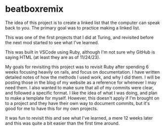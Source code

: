 # beatboxremix

The idea of this project is to create a linked list that the computer can speak back to you. The primary goal was to practice making a linked list. 

This was one of the first projects that I did at Turing, and revisited before the next mod started to see what I've learned. 

This was built in VSCode using Ruby, although I'm not sure why GitHub is saying HTML (at least they are as of 11/24/23). 

My goals for revisiting this project was to revisit Ruby after spending 6 weeks focusing heavily on rails, and focus on documentation. I have written detailed notes of how the methods I used work, and why I did them. I will be posting those in the blog of my website as a reference for whenever I may need them. I also wanted to make sure that all of my commits were clear, and followed a specific format. I like the idea of what I was doing, and plan to make a template for myself. However, this doesn't apply if I'm brought on to a project and they have their own way to document commits, but it's good for me to have this for my own projects. 

It was fun to revisit this and see what I've learned, a mere 12 weeks later and this was quite a bit easier than the first time around. 
